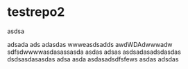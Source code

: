 # testrepo2

asdsa

adsada
ads
adasdas
wwweasdsadds
awdWDAdwwwadw
sdfsdwwwwasdasassasda
asdas
adsas
asdsadasadsdasdas
dsdsasdasasdas
adsa
asda
asdasadsdfsfews
asdas
adsdas
